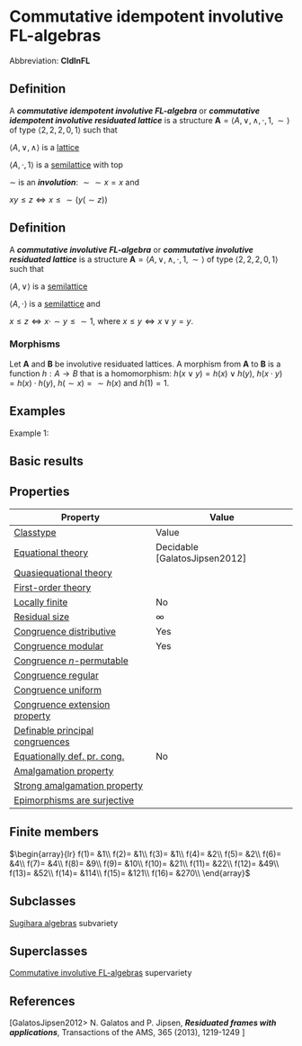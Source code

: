 # Commutative idempotent involutive FL-algebras

Abbreviation: **CIdInFL**

## Definition
A ***commutative idempotent involutive FL-algebra*** or ***commutative idempotent involutive residuated lattice*** is a structure $\mathbf{A}=\langle A, \vee, \wedge, \cdot, 1, \sim\rangle$ of type $\langle 2, 2, 2, 0, 1\rangle$ such that

$\langle A, \vee, \wedge\rangle$ is a [lattice](lattices.md)

$\langle A, \cdot, 1\rangle$ is a [semilattice](semilattices.md) with top

$\sim$ is an ***involution***: ${\sim}{\sim}x=x$ and

$xy\le z\iff x\le {\sim}(y({\sim}z))$

## Definition
A ***commutative involutive FL-algebra*** or ***commutative involutive residuated lattice*** is a structure $\mathbf{A}=\langle A, \vee, \wedge, \cdot, 1, \sim\rangle$ of type $\langle 2, 2, 2, 0, 1\rangle$ such that

$\langle A, \vee\rangle$ is a [semilattice](semilattices.md)

$\langle A, \cdot\rangle$ is a [semilattice](semilattices.md) and

$x\le z\iff x\cdot{\sim}y\le{\sim}1$, where $x\le y\iff x\vee y=y$.

### Morphisms
Let $\mathbf{A}$ and $\mathbf{B}$ be involutive residuated lattices. A morphism from $\mathbf{A}$ to $\mathbf{B}$ is a function $h:A\rightarrow B$ that is a homomorphism: 
$h(x \vee y)=h(x) \vee h(y)$, $h(x \cdot y)=h(x) \cdot h(y)$, $h({\sim}x)={\sim}h(x)$ and $h(1)=1$. 

## Examples
Example 1: 

## Basic results


## Properties



|Property|Value|
|---|---|
|[Classtype](classtype.md)                        |Value  |
|[Equational theory](equational_theory.md)                |Decidable [GalatosJipsen2012] |
|[Quasiequational theory](quasiequational_theory.md)           | |
|[First-order theory](first-order_theory.md)               | |
|[Locally finite](locally_finite.md)                   |No |
|[Residual size](residual_size.md)                    |$\infty$ |
|[Congruence distributive](congruence_distributive.md)          |Yes |
|[Congruence modular](congruence_modular.md)               |Yes |
|[Congruence $n$-permutable](congruence_$n$-permutable.md)        | |
|[Congruence regular](congruence_regular.md)               | |
|[Congruence uniform](congruence_uniform.md)               | |
|[Congruence extension property](congruence_extension_property.md)    | |
|[Definable principal congruences](definable_principal_congruences.md)  | |
|[Equationally def. pr. cong.](equationally_def._pr._cong..md)      |No |
|[Amalgamation property](amalgamation_property.md)            | |
|[Strong amalgamation property](strong_amalgamation_property.md)     | |
|[Epimorphisms are surjective](epimorphisms_are_surjective.md)      | |

## Finite members

$\begin{array}{lr}
  f(1)= &1\\
  f(2)= &1\\
  f(3)= &1\\
  f(4)= &2\\
  f(5)= &2\\
  f(6)= &4\\
  f(7)= &4\\
  f(8)= &9\\
  f(9)= &10\\
  f(10)= &21\\
  f(11)= &22\\
  f(12)= &49\\
  f(13)= &52\\
  f(14)= &114\\
  f(15)= &121\\
  f(16)= &270\\
\end{array}$


## Subclasses
[Sugihara algebras](sugihara_algebras.md) subvariety

## Superclasses
[Commutative involutive FL-algebras](commutative_involutive_fl-algebras.md) supervariety


## References

[GalatosJipsen2012> N. Galatos and P. Jipsen, ***Residuated frames with applications***, Transactions of the AMS, 365 (2013), 1219-1249 ]



